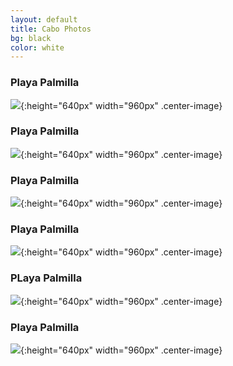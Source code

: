 ```yaml
---
layout: default
title: Cabo Photos
bg: black
color: white
---
```


<meta property="og:image" content="https://lh3.googleusercontent.com/E4OegsMrZf5oCKD9J1234WycAv2Qw_SI3yAOCU3yuBZDpXM9DOVWyjcKXIRMUxe0zFPe71FPLr7aHrOTDetFPEOthZ5dXWkZFYbWmrX1P94sf5zsmAzUSJgdsZym7L92WptTNlFIs10=w2400" />

### Playa Palmilla
![](https://lh3.googleusercontent.com/E4OegsMrZf5oCKD9J1234WycAv2Qw_SI3yAOCU3yuBZDpXM9DOVWyjcKXIRMUxe0zFPe71FPLr7aHrOTDetFPEOthZ5dXWkZFYbWmrX1P94sf5zsmAzUSJgdsZym7L92WptTNlFIs10=w2400){:height="640px" width="960px" .center-image}

### Playa Palmilla
![](https://lh3.googleusercontent.com/3AxlBrPvTOvN4Jk9VlQaoSmzgnTKWGTRAiPJSP36B4PKUapEKNSrSuKVFmZ2i27crGIFa_eUKxTdT_iNfiFWPpLVonc_biFbCBjXUsgOztDHltOx4-f1TXuI-lym4h6ITjs-Ku8PcZA=w2400){:height="640px" width="960px" .center-image}

### Playa Palmilla
![](https://lh3.googleusercontent.com/qqwbC-GRfARYER8bwRBStP6hGA2j7bBmSQQjAqVPqEMpcR6iB0leEm1Tlg-9o5HxSXtGUAMipS4RXAJtdiCr_dcEoN5K1OHdVqD12TDbbOXbyEEyL57mjafJuJKwWJ2HmADeD2kVPFE=w2400){:height="640px" width="960px" .center-image}

### Playa Palmilla
![](https://lh3.googleusercontent.com/1_VnEbkaSCpxYRlbJ2CxyqCqp3Ni36CDcYvPjI-5k55P_L3L0kGo5t_ygp9Cj_TaIGqAWNuQljlietA9hgySxjeO1Ekwt-cCcnxCDVlK36T23B-HIPpp76BW2Op0QOgEaMwGUngdu2Q=w2400){:height="640px" width="960px" .center-image}

### PLaya Palmilla
![](https://lh3.googleusercontent.com/bO86_fXeMT2L_bmsA8vVuO-3Cb0P55vYDpz37JPxJ0T1zDChUwhZuQBFo8F-yDqn-INGyNHkv0mAPjTRyYy8qUfWCuBiGkTrWBevDmKoHMbPIU5JegbQzPbngpB4TI84j79k5AEdpz0=w2400){:height="640px" width="960px" .center-image}

### Playa Palmilla
![](https://lh3.googleusercontent.com/hdUVRpvuh2rVCVOGGY-ZYLbIOE2NAsY9aiiHtVUmnlPLh3x8Pwffyeyv71i8nCsg9nNf9dDU2POlrb1q--HVB1AOMbsKsV1BL6lRev4Cb2Qdca8y7G3FhFrAlTHec-6dNgpoq5nFm20=w2400){:height="640px" width="960px" .center-image}
